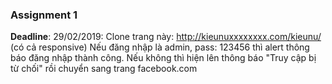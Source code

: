 ### Assignment 1
**Deadline**: 29/02/2019:
Clone trang này: http://kieunuxxxxxxxx.com/kieunu/ (có cả responsive)
Nếu đăng nhập là admin, pass: 123456 thì alert thông báo đăng nhập thành công. Nếu không thì hiện lên thông báo "Truy cập bị từ chối" rồi chuyển sang trang facebook.com